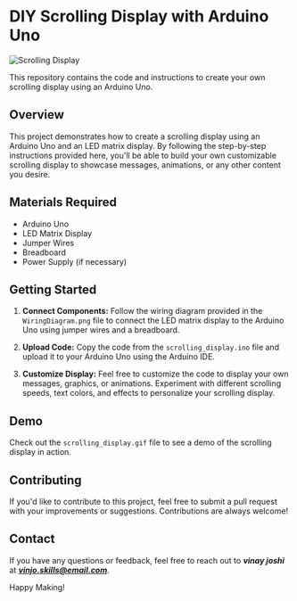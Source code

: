 # DIY Scrolling Display with Arduino Uno

![Scrolling Display](scrolling_display.gif)

This repository contains the code and instructions to create your own scrolling display using an Arduino Uno.

## Overview

This project demonstrates how to create a scrolling display using an Arduino Uno and an LED matrix display. By following the step-by-step instructions provided here, you'll be able to build your own customizable scrolling display to showcase messages, animations, or any other content you desire.

## Materials Required

- Arduino Uno
- LED Matrix Display
- Jumper Wires
- Breadboard
- Power Supply (if necessary)

## Getting Started

1. **Connect Components:** Follow the wiring diagram provided in the `WiringDiagram.png` file to connect the LED matrix display to the Arduino Uno using jumper wires and a breadboard.

2. **Upload Code:** Copy the code from the `scrolling_display.ino` file and upload it to your Arduino Uno using the Arduino IDE.

3. **Customize Display:** Feel free to customize the code to display your own messages, graphics, or animations. Experiment with different scrolling speeds, text colors, and effects to personalize your scrolling display.

## Demo

Check out the `scrolling_display.gif` file to see a demo of the scrolling display in action.

## Contributing

If you'd like to contribute to this project, feel free to submit a pull request with your improvements or suggestions. Contributions are always welcome!

## Contact

If you have any questions or feedback, feel free to reach out to ***vinay joshi*** at ***vinjo.skills@email.com***.

Happy Making!
